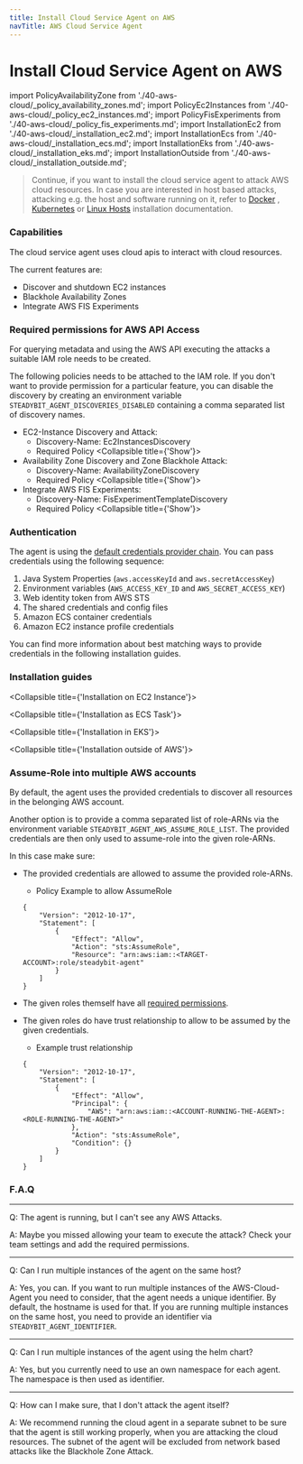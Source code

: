 ```yaml
---
title: Install Cloud Service Agent on AWS
navTitle: AWS Cloud Service Agent
---
```


# Install Cloud Service Agent on AWS

import PolicyAvailabilityZone from './40-aws-cloud/\_policy\_availability\_zones.md'; import PolicyEc2Instances from './40-aws-cloud/\_policy\_ec2\_instances.md'; import PolicyFisExperiments from './40-aws-cloud/\_policy\_fis\_experiments.md'; import InstallationEc2 from './40-aws-cloud/\_installation\_ec2.md'; import InstallationEcs from './40-aws-cloud/\_installation\_ecs.md'; import InstallationEks from './40-aws-cloud/\_installation\_eks.md'; import InstallationOutside from './40-aws-cloud/\_installation\_outside.md';

> Continue, if you want to install the cloud service agent to attack AWS cloud resources. In case you are interested in host based attacks, attacking e.g. the host and software running on it, refer to [Docker](../../install-agents/docker.md) , [Kubernetes](../../install-agents/kubernetes/README.md) or [Linux Hosts](../../install-agents/host.md) installation documentation.

### Capabilities

The cloud service agent uses cloud apis to interact with cloud resources.

The current features are:

* Discover and shutdown EC2 instances
* Blackhole Availability Zones
* Integrate AWS FIS Experiments

### Required permissions for AWS API Access

For querying metadata and using the AWS API executing the attacks a suitable IAM role needs to be created.

The following policies needs to be attached to the IAM role. If you don't want to provide permission for a particular feature, you can disable the discovery by creating an environment variable `STEADYBIT_AGENT_DISCOVERIES_DISABLED` containing a comma separated list of discovery names.

* EC2-Instance Discovery and Attack:
  * Discovery-Name: Ec2InstancesDiscovery
  * Required Policy \<Collapsible title={'Show'}>
* Availability Zone Discovery and Zone Blackhole Attack:
  * Discovery-Name: AvailabilityZoneDiscovery
  * Required Policy \<Collapsible title={'Show'}>
* Integrate AWS FIS Experiments:
  * Discovery-Name: FisExperimentTemplateDiscovery
  * Required Policy \<Collapsible title={'Show'}>

### Authentication

The agent is using the [default credentials provider chain](https://docs.aws.amazon.com/sdk-for-java/latest/developer-guide/credentials.html#credentials-chain). You can pass credentials using the following sequence:

1. Java System Properties (`aws.accessKeyId` and `aws.secretAccessKey`)
2. Environment variables (`AWS_ACCESS_KEY_ID` and `AWS_SECRET_ACCESS_KEY`)
3. Web identity token from AWS STS
4. The shared credentials and config files
5. Amazon ECS container credentials
6. Amazon EC2 instance profile credentials

You can find more information about best matching ways to provide credentials in the following installation guides.

### Installation guides

\<Collapsible title={'Installation on EC2 Instance'}>

\<Collapsible title={'Installation as ECS Task'}>

\<Collapsible title={'Installation in EKS'}>

\<Collapsible title={'Installation outside of AWS'}>

### Assume-Role into multiple AWS accounts

By default, the agent uses the provided credentials to discover all resources in the belonging AWS account.

Another option is to provide a comma separated list of role-ARNs via the environment variable `STEADYBIT_AGENT_AWS_ASSUME_ROLE_LIST`. The provided credentials are then only used to assume-role into the given role-ARNs.

In this case make sure:

*   The provided credentials are allowed to assume the provided role-ARNs.

    * Policy Example to allow AssumeRole

    ```
    {
        "Version": "2012-10-17",
        "Statement": [
            {
                "Effect": "Allow",
                "Action": "sts:AssumeRole",
                "Resource": "arn:aws:iam::<TARGET-ACCOUNT>:role/steadybit-agent"
            }
        ]
    }
    ```
* The given roles themself have all [required permissions](./#required-permissions-for-aws-api-access).
*   The given roles do have trust relationship to allow to be assumed by the given credentials.

    * Example trust relationship

    ```
    {
        "Version": "2012-10-17",
        "Statement": [
            {
                "Effect": "Allow",
                "Principal": {
                    "AWS": "arn:aws:iam::<ACCOUNT-RUNNING-THE-AGENT>:<ROLE-RUNNING-THE-AGENT>"
                },
                "Action": "sts:AssumeRole",
                "Condition": {}
            }
        ]
    }
    ```

### F.A.Q

***

Q: The agent is running, but I can't see any AWS Attacks.

A: Maybe you missed allowing your team to execute the attack? Check your team settings and add the required permissions.

***

Q: Can I run multiple instances of the agent on the same host?

A: Yes, you can. If you want to run multiple instances of the AWS-Cloud-Agent you need to consider, that the agent needs a unique identifier. By default, the hostname is used for that. If you are running multiple instances on the same host, you need to provide an identifier via `STEADYBIT_AGENT_IDENTIFIER`.

***

Q: Can I run multiple instances of the agent using the helm chart?

A: Yes, but you currently need to use an own namespace for each agent. The namespace is then used as identifier.

***

Q: How can I make sure, that I don't attack the agent itself?

A: We recommend running the cloud agent in a separate subnet to be sure that the agent is still working properly, when you are attacking the cloud resources. The subnet of the agent will be excluded from network based attacks like the Blackhole Zone Attack.
